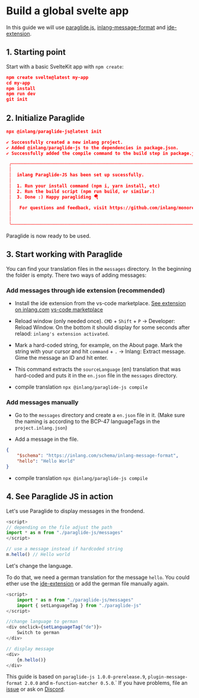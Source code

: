 # Build a global svelte app

In this guide we will use [paraglide.js](https://inlang.com/m/gerre34r/library-inlang-paraglideJs), [inlang-message-format](https://inlang.com/m/reootnfj/plugin-inlang-messageFormat) and [ide-extension](https://inlang.com/m/r7kp499g/app-inlang-ideExtension).

## 1. Starting point

Start with a basic SvelteKit app with `npm create`:
```json
npm create svelte@latest my-app
cd my-app
npm install
npm run dev
git init
```

## 2. Initialize Paraglide

```json
npx @inlang/paraglide-js@latest init

✔ Successfully created a new inlang project.                                                                              
✔ Added @inlang/paraglide-js to the dependencies in package.json.                                                               
✔ Successfully added the compile command to the build step in package.json.                                                       

 ╭──────────────────────────────────────────────────────────────────────────────────────╮
 │                                                                                      │
 │  inlang Paraglide-JS has been set up sucessfully.                                    │
 │                                                                                      │
 │  1. Run your install command (npm i, yarn install, etc)                              │
 │  2. Run the build script (npm run build, or similar.)                                │
 │  3. Done :) Happy paragliding 🪂                                                     │
 │                                                                                      │
 │   For questions and feedback, visit https://github.com/inlang/monorepo/discussions.  │
 │                                                                                      │
 │                                                                                      │
 ╰──────────────────────────────────────────────────────────────────────────────────────╯
```

Paraglide is now ready to be used.

## 3. Start working with Paraglide

You can find your translation files in the `messages` directory.
In the beginning the folder is empty. There two ways of adding messages:

### Add messages through ide extension (recommended)

- Install the ide extension from the vs-code marketplace. 
[See extension on inlang.com](https://inlang.com/m/r7kp499g/app-inlang-ideExtension)
[vs-code marketplace](https://marketplace.visualstudio.com/items?itemName=inlang.vs-code-extension)

- Reload window (only needed once).
`CMD` + `Shift` + `P` -> Developer: Reload Window. On the bottom it should display for some seconds after relaod: `inlang's extension activated`.

- Mark a hard-coded string, for example, on the About page. Mark the string with your cursor and hit `command` + `.` -> Inlang: Extract message. Gime the message an ID and hit enter.

- This command extracts the `sourceLanguage` (en) translation that was hard-coded and puts it in the `en.json` file in the `messages` directory.

- compile translation `npx @inlang/paraglide-js compile`


### Add messages manually

- Go to the `messages` directory and create a `en.json` file in it. (Make sure the naming is according to the BCP-47 languageTags in the `project.inlang.json`)

- Add a message in the file.
```json
{
	"$schema": "https://inlang.com/schema/inlang-message-format",
	"hello": "Hello World"
}
```

- compile translation `npx @inlang/paraglide-js compile`


## 4. See Paraglide JS in action

Let's use Paraglide to display messages in the frondend.

```ts
<script>
// depending on the file adjust the path
import * as m from "./paraglide-js/messages"
</script>

// use a message instead if hardcoded string
m.hello() // Hello world
```

Let's change the language.

To do that, we need a german translation for the message `hello`. 
You could ether use the [ide-extension](https://inlang.com/m/r7kp499g/app-inlang-ideExtension) or add the german file manually again.

```ts
<script>
	import * as m from "./paraglide-js/messages"
	import { setLanguageTag } from "./paraglide-js"
</script>

//change language to german
<div onclick={setLanguageTag("de")}>
    Switch to german
</div>

// display message
<div>
	{m.hello()}
</div>
```

This guide is based on `paraglide-js 1.0.0-prerelease.9`, `plugin-message-format 2.0.0` and `m-function-matcher 0.5.0`.`
If you have problems, file an [issue]() or ask on [Discord]().

